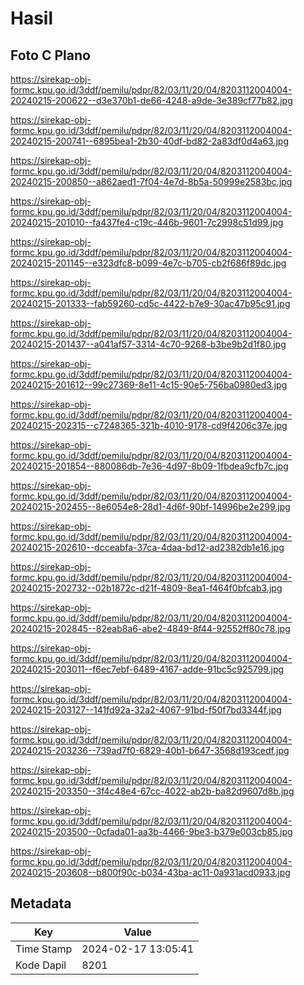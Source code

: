 # Hasil

## Foto C Plano

https://sirekap-obj-formc.kpu.go.id/3ddf/pemilu/pdpr/82/03/11/20/04/8203112004004-20240215-200622--d3e370b1-de66-4248-a9de-3e389cf77b82.jpg

https://sirekap-obj-formc.kpu.go.id/3ddf/pemilu/pdpr/82/03/11/20/04/8203112004004-20240215-200741--6895bea1-2b30-40df-bd82-2a83df0d4a63.jpg

https://sirekap-obj-formc.kpu.go.id/3ddf/pemilu/pdpr/82/03/11/20/04/8203112004004-20240215-200850--a862aed1-7f04-4e7d-8b5a-50999e2583bc.jpg

https://sirekap-obj-formc.kpu.go.id/3ddf/pemilu/pdpr/82/03/11/20/04/8203112004004-20240215-201010--fa437fe4-c19c-446b-9601-7c2998c51d99.jpg

https://sirekap-obj-formc.kpu.go.id/3ddf/pemilu/pdpr/82/03/11/20/04/8203112004004-20240215-201145--e323dfc8-b099-4e7c-b705-cb2f686f89dc.jpg

https://sirekap-obj-formc.kpu.go.id/3ddf/pemilu/pdpr/82/03/11/20/04/8203112004004-20240215-201333--fab59260-cd5c-4422-b7e9-30ac47b95c91.jpg

https://sirekap-obj-formc.kpu.go.id/3ddf/pemilu/pdpr/82/03/11/20/04/8203112004004-20240215-201437--a041af57-3314-4c70-9268-b3be9b2d1f80.jpg

https://sirekap-obj-formc.kpu.go.id/3ddf/pemilu/pdpr/82/03/11/20/04/8203112004004-20240215-201612--99c27369-8e11-4c15-90e5-756ba0980ed3.jpg

https://sirekap-obj-formc.kpu.go.id/3ddf/pemilu/pdpr/82/03/11/20/04/8203112004004-20240215-202315--c7248365-321b-4010-9178-cd9f4206c37e.jpg

https://sirekap-obj-formc.kpu.go.id/3ddf/pemilu/pdpr/82/03/11/20/04/8203112004004-20240215-201854--880086db-7e36-4d97-8b09-1fbdea9cfb7c.jpg

https://sirekap-obj-formc.kpu.go.id/3ddf/pemilu/pdpr/82/03/11/20/04/8203112004004-20240215-202455--8e6054e8-28d1-4d6f-90bf-14996be2e299.jpg

https://sirekap-obj-formc.kpu.go.id/3ddf/pemilu/pdpr/82/03/11/20/04/8203112004004-20240215-202610--dcceabfa-37ca-4daa-bd12-ad2382db1e16.jpg

https://sirekap-obj-formc.kpu.go.id/3ddf/pemilu/pdpr/82/03/11/20/04/8203112004004-20240215-202732--02b1872c-d21f-4809-8ea1-f464f0bfcab3.jpg

https://sirekap-obj-formc.kpu.go.id/3ddf/pemilu/pdpr/82/03/11/20/04/8203112004004-20240215-202845--82eab8a6-abe2-4849-8f44-92552ff80c78.jpg

https://sirekap-obj-formc.kpu.go.id/3ddf/pemilu/pdpr/82/03/11/20/04/8203112004004-20240215-203011--f6ec7ebf-6489-4167-adde-91bc5c925799.jpg

https://sirekap-obj-formc.kpu.go.id/3ddf/pemilu/pdpr/82/03/11/20/04/8203112004004-20240215-203127--141fd92a-32a2-4067-91bd-f50f7bd3344f.jpg

https://sirekap-obj-formc.kpu.go.id/3ddf/pemilu/pdpr/82/03/11/20/04/8203112004004-20240215-203236--739ad7f0-6829-40b1-b647-3568d193cedf.jpg

https://sirekap-obj-formc.kpu.go.id/3ddf/pemilu/pdpr/82/03/11/20/04/8203112004004-20240215-203350--3f4c48e4-67cc-4022-ab2b-ba82d9607d8b.jpg

https://sirekap-obj-formc.kpu.go.id/3ddf/pemilu/pdpr/82/03/11/20/04/8203112004004-20240215-203500--0cfada01-aa3b-4466-9be3-b379e003cb85.jpg

https://sirekap-obj-formc.kpu.go.id/3ddf/pemilu/pdpr/82/03/11/20/04/8203112004004-20240215-203608--b800f90c-b034-43ba-ac11-0a931acd0933.jpg


## Metadata

| Key        | Value               |
| ---------- | ------------------- |
| Time Stamp | 2024-02-17 13:05:41 |
| Kode Dapil | 8201                |



